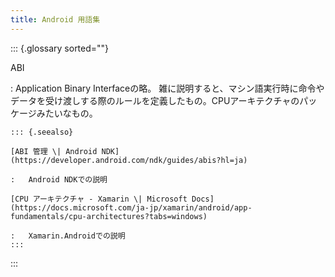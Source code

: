 ```yaml
---
title: Android 用語集
---
```


::: {.glossary sorted=""}

ABI

:   Application Binary Interfaceの略。
    雑に説明すると、マシン語実行時に命令やデータを受け渡しする際のルールを定義したもの。CPUアーキテクチャのパッケージみたいなもの。

    ::: {.seealso}

    [ABI 管理 \| Android NDK](https://developer.android.com/ndk/guides/abis?hl=ja)

    :   Android NDKでの説明

    [CPU アーキテクチャ - Xamarin \| Microsoft Docs](https://docs.microsoft.com/ja-jp/xamarin/android/app-fundamentals/cpu-architectures?tabs=windows)

    :   Xamarin.Androidでの説明
    :::
:::
